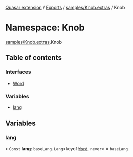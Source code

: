 [Quasar extension](../index.md) / [Exports](../modules.md) / [samples/Knob.extras](samples_Knob_extras.md) / Knob

# Namespace: Knob

[samples/Knob.extras](samples_Knob_extras.md).Knob

## Table of contents

### Interfaces

- [Word](../interfaces/samples_Knob_extras.Knob.Word.md)

### Variables

- [lang](samples_Knob_extras.Knob.md#lang)

## Variables

### lang

• `Const` **lang**: `baseLang.Lang`<keyof [`Word`](../interfaces/samples_Knob_extras.Knob.Word.md), `never`\> = `baseLang`
